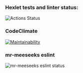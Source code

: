 ### Hexlet tests and linter status:
![Actions Status](/workflows/hexlet-check/badge.svg)
### CodeClimate
[![Maintainability](https://api.codeclimate.com/v1/badges/a99a88d28ad37a79dbf6/maintainability)](https://codeclimate.com/github/codeclimate/codeclimate/maintainability)
### mr-meeseeks eslint
![mr-meeseeks eslint status](https://github.com/mr-meeseeks-code/frontend-project-lvl1/workflows/mr-meeseeks-linter/badge.svg)